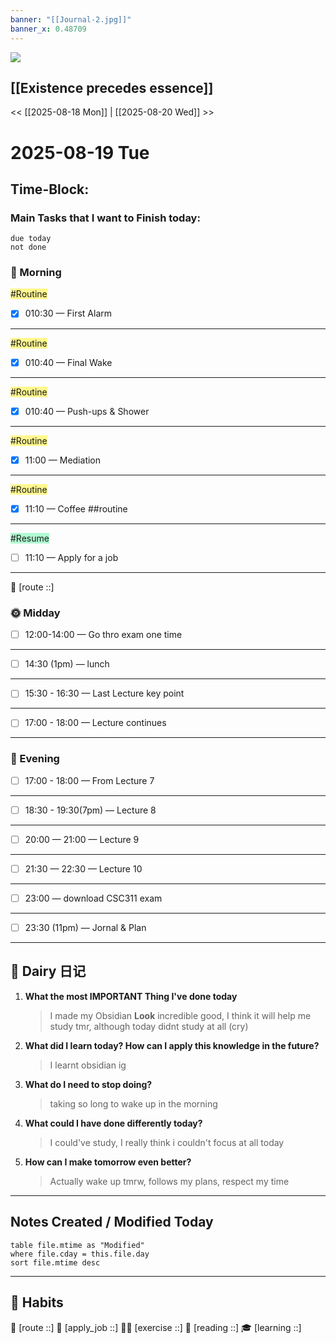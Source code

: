 ```yaml
---
banner: "[[Journal-2.jpg]]"
banner_x: 0.48709
---
```

![](https://www.youtube.com/watch?v=KwatUSh-6xY)
## [[Existence precedes essence]]
<< [[2025-08-18 Mon]] | [[2025-08-20 Wed]] >>


# 2025-08-19 Tue
## Time-Block:
### Main Tasks that I want to Finish today:
```tasks
due today
not done
```
### 🌅 Morning
<span style="background:#fff88f">#Routine</span>
- [x] 010:30 — First Alarm 
---
<span style="background:#fff88f">#Routine</span>
- [x] 010:40 — Final Wake 
---
<span style="background:#fff88f">#Routine</span>
- [x] 010:40 — Push-ups & Shower 
---
<span style="background:#fff88f">#Routine</span>
- [x] 11:00 — Mediation 
---
<span style="background:#fff88f">#Routine</span>
- [x] 11:10 — Coffee ##routine 
---
<span style="background:#affad1">#Resume</span>
- [ ] 11:10 — Apply for a job
---
📍 [route ::]
### 🌞 Midday

- [ ] 12:00-14:00 — Go thro exam one time
---

- [ ] 14:30 (1pm) — lunch
---

- [ ] 15:30 - 16:30 — Last Lecture key point
---

- [ ] 17:00 - 18:00 — Lecture continues
---
### 🌙 Evening

- [ ] 17:00 - 18:00 — From Lecture 7
---

- [ ] 18:30 - 19:30(7pm) —  Lecture 8
---

- [ ] 20:00 — 21:00  —  Lecture 9
---

- [ ] 21:30 — 22:30  —  Lecture 10
---

- [ ] 23:00 — download CSC311 exam
---

- [ ] 23:30 (11pm) —  Jornal & Plan
---
## 📕 Dairy 日记

1. **What the most IMPORTANT Thing I've done today**
	> I made my Obsidian **Look** incredible good, I think it will help me study tmr, although today didnt study at all (cry)
2. **What did I learn today? How can I apply this knowledge in the future?**
	> I learnt obsidian ig
3. **What do I need to stop doing?**
	> taking so long to wake up in the morning
4. **What could I have done differently today?**
	> I could've study, I really think i couldn't focus at all today
5. **How can I make tomorrow even better?**
	> Actually wake up tmrw, follows my plans, respect my time
---
##  Notes Created / Modified Today
```dataview
table file.mtime as "Modified"
where file.cday = this.file.day
sort file.mtime desc
```

---
## 💪 Habits 
📍 [route ::] 
💼 [apply_job ::] 
🏃‍♂️ [exercise ::] 
🔖 [reading ::] 
🎓 [learning ::]
